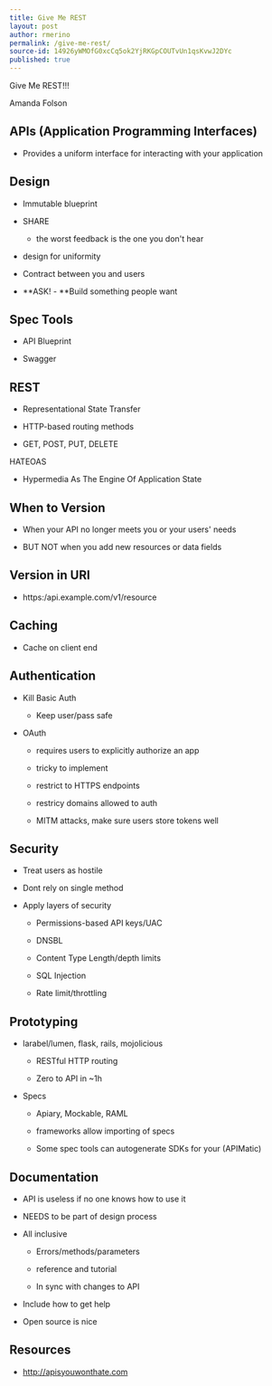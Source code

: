 ```yaml
---
title: Give Me REST
layout: post
author: rmerino
permalink: /give-me-rest/
source-id: 14926yWMOfG0xcCq5ok2YjRKGpCOUTvUn1qsKvwJ2DYc
published: true
---
```

Give Me REST!!!

Amanda Folson

## APIs (Application Programming Interfaces)

* Provides a uniform interface for interacting with your application

## Design

* Immutable blueprint

* SHARE

    * the worst feedback is the one you don't hear

* design for uniformity

* Contract between you and users

* **ASK! - **Build something people want

## Spec Tools

* API Blueprint 

* Swagger

## REST

* Representational State Transfer

* HTTP-based routing methods

* GET, POST, PUT, DELETE

HATEOAS

* Hypermedia As The Engine Of Application State

## When to Version

* When your API no longer meets you or your users' needs

* BUT NOT when you add new resources or data fields

## Version in URI

* https:/api.example.com/v1/resource

## Caching 

* Cache on client end

## Authentication

* Kill Basic Auth

    * Keep user/pass safe

* OAuth

    * requires users to explicitly authorize an app

    * tricky to implement

    * restrict to HTTPS endpoints

    * restricy domains allowed to auth

    * MITM attacks, make sure users store tokens well

## Security

* Treat users as hostile

* Dont rely on single method

* Apply layers of security

    * Permissions-based API keys/UAC

    * DNSBL

    * Content Type Length/depth limits

    * SQL Injection

    * Rate limit/throttling

## Prototyping

* larabel/lumen, flask, rails, mojolicious

    * RESTful HTTP routing

    * Zero to API in ~1h

* Specs

    * Apiary, Mockable, RAML

    * frameworks allow importing of specs

    * Some spec tools can autogenerate SDKs for your (APIMatic)

## Documentation

* API is useless if no one knows how to use it

* NEEDS to be part of design process

* All inclusive

    * Errors/methods/parameters

    * reference and tutorial

    * In sync with changes to API

* Include how to get help

* Open source is nice

## Resources

* http://apisyouwonthate.com

